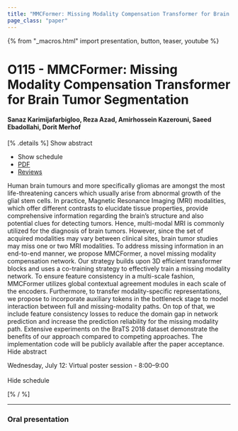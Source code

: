 ```yaml
---
title: "MMCFormer: Missing Modality Compensation Transformer for Brain Tumor Segmentation"
page_class: "paper"
---
```


{% from "_macros.html" import presentation, button, teaser, youtube %}

# O115 - MMCFormer: Missing Modality Compensation Transformer for Brain Tumor Segmentation

#### Sanaz Karimijafarbigloo, Reza Azad, Amirhossein Kazerouni, Saeed Ebadollahi, Dorit Merhof

[% .details %]
<a class="toggle_visibility" data-selector=".abstract" data-level="3">Show abstract</a>
- <a class="toggle_visibility" data-selector=".schedule" data-level="3">Show schedule</a>
- <a href="https://openreview.net/pdf?id=PD0ASSmvlE">PDF</a>
- <a href="https://openreview.net/forum?id=PD0ASSmvlE">Reviews</a>

<p>
    <span class="abstract">
        Human brain tumours and more specifically gliomas are amongst the most life-threatening cancers which usually arise from abnormal growth of the glial stem cells. In practice, Magnetic Resonance Imaging (MRI) modalities, which offer different contrasts to elucidate tissue properties, provide comprehensive information regarding the brain’s structure and also potential clues for detecting tumors. Hence, multi-modal MRI is commonly utilized for the diagnosis of brain tumors. However, since the set of acquired modalities may vary between clinical sites, brain tumor studies may miss one or two MRI modalities. To address missing information in an end-to-end manner, we propose MMCFormer, a novel missing modality compensation network. Our strategy builds upon 3D efficient transformer blocks and uses a co-training strategy to effectively train a missing modality network. To ensure feature consistency in a multi-scale fashion, MMCFormer utilizes global contextual agreement modules in each scale of the encoders. Furthermore, to transfer modality-specific representations, we propose to incorporate auxiliary tokens in the bottleneck stage to model interaction between full and missing-modality paths. On top of that, we include feature consistency losses to reduce the domain gap in network prediction and increase the prediction reliability for the missing modality path. Extensive experiments on the BraTS 2018 dataset demonstrate the benefits of our approach compared to competing approaches. The implementation code will be publicly available after the paper acceptance.
        <br>
        <span class="actions"><a class="toggle_visibility" data-level="2">Hide abstract</a></span>
    </span>
</p>

<p>
    <span class="schedule">
        Wednesday, July 12: Virtual poster session - 8:00–9:00<br>
        <br>
        <span class="actions"><a class="toggle_visibility" data-level="2">Hide schedule</a></span>
    </span>
</p>
[% / %]

---


### Oral presentation
